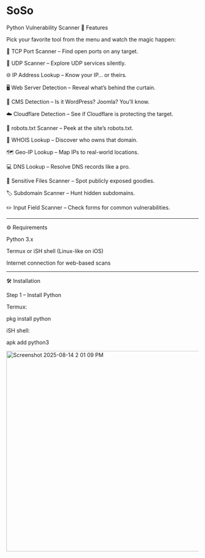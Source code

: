 # SoSo
Python Vulnerability Scanner
🚀 Features

Pick your favorite tool from the menu and watch the magic happen:

🔌 TCP Port Scanner – Find open ports on any target.

📡 UDP Scanner – Explore UDP services silently.

🌐 IP Address Lookup – Know your IP… or theirs.

🖥 Web Server Detection – Reveal what’s behind the curtain.

📝 CMS Detection – Is it WordPress? Joomla? You’ll know.

☁️ Cloudflare Detection – See if Cloudflare is protecting the target.

🤖 robots.txt Scanner – Peek at the site’s robots.txt.

📜 WHOIS Lookup – Discover who owns that domain.

🗺 Geo-IP Lookup – Map IPs to real-world locations.

💻 DNS Lookup – Resolve DNS records like a pro.

🔑 Sensitive Files Scanner – Spot publicly exposed goodies.

🏷 Subdomain Scanner – Hunt hidden subdomains.

✏️ Input Field Scanner – Check forms for common vulnerabilities.


---


⚙️ Requirements

Python 3.x

Termux or iSH shell (Linux-like on iOS)

Internet connection for web-based scans

---

🛠 Installation

Step 1 – Install Python

Termux:

pkg install python


iSH shell:

apk add python3

<img width="529" height="525" alt="Screenshot 2025-08-14 2 01 09 PM" src="https://github.com/user-attachments/assets/7ce7e5cc-709d-4aa8-9ce3-2dc024ec49ed" />
